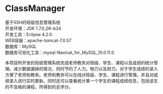 # ClassManager
基于SSH的班级信息管理系统<br/>
开发环境：JDK 1.7.0_06-b24<br/>
开发工具：Eclipse 4.2.0<br/>
WEB容器：apache-tomcat-7.0.57<br/>
数据库：MySQL<br/>
数据库可视化工具：mysql-Navicat_for_MySQL_10.0.11.0<br/>

本项目所开发的班级管理系统完成老师教务对班级、学生、课程以及成绩的统计管理。减少数据漏掉的情况，同时节约了人力。物力以及财力。对于学生成绩的录入方便了老师和教务。老师和教务可以在线对班级、学生、课程进行管理。并且对成绩录入进行实时更新。同时还可以查看统计某一个学生的课程成绩信息，包括该生的不及格的课程，所得到的总学分。
